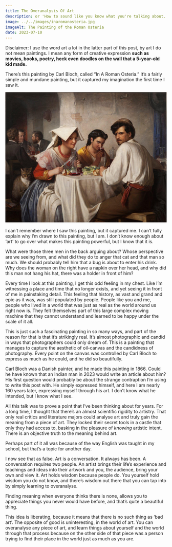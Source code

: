 ```yaml
---
title: The Overanalysis Of Art
description: or 'How to sound like you know what you're talking about.'
image: ../../images/inaromanosteria.jpg
imageAlt: The Painting of the Roman Osteria
date: 2023-07-10
---
```


Disclaimer: I use the word art a lot in the latter part of this post, by art I do not mean paintings. I mean any form of creative expression **such as movies, books, poetry, heck even doodles on the wall that a 5-year-old kid made.**

There’s this painting by Carl Bloch, called “In A Roman Osteria.” It’s a fairly simple and mundane painting, but it captured my imagination the first time I saw it.

![The painting](inaromanosteria.jpg)

I can’t remember where I saw this painting, but it captured me. I can’t fully explain why I’m drawn to this painting, but I am. I don’t know enough about ‘art’ to go over what makes this painting powerful, but I know that it is.

What were those three men in the back arguing about? Whose perspective are we seeing from, and what did they do to anger that cat and that man so much. We should probably tell him that a bug is about to enter his drink. Why does the woman on the right have a napkin over her head, and why did this man not hang his hat, there was a holder in front of him?

Every time I look at this painting, I get this odd feeling in my chest. Like I’m witnessing a place and time that no longer exists, and yet seeing it in front of me in painstaking detail. This feeling that history, as vast and grand and epic as it was, was still populated by people. People like you and me, people who lived in a world that was just as real as the world around us right now is. They felt themselves part of this large complex moving machine that they cannot understand and learned to be happy under the scale of it all.

This is just such a fascinating painting in so many ways, and part of the reason for that is that it’s strikingly real. It’s almost photographic and candid in ways that photographers could only dream of. This is a painting that manages to capture the aesthetic of oil-canvas and the candidness of photography. Every point on the canvas was controlled by Carl Bloch to express as much as he could, and he did so beautifully.

Carl Bloch was a Danish painter, and he made this painting in 1866. Could he have known that an Indian man in 2023 would write an article about him? His first question would probably be about the strange contraption I’m using to write this post with. He simply expressed himself, and here I am nearly 160 years later, expressing myself through his art. I don’t know what he intended, but I know what I see.

All this talk was to prove a point that I’ve been thinking about for years. For a long time, I thought that there’s an almost scientific rigidity to artistry. That only real critics and literature majors could analyse art and truly gain the meaning from a piece of art. They locked their secret tools in a castle that only they had access to, basking in the pleasure of _knowing_ artistic intent. There is an objective truth to the meaning behind art.

Perhaps part of it all was because of the way English was taught in my school, but that’s a topic for another day.

I now see that as false. Art is a conversation. It always has been. A conversation requires two people. An artist brings their life’s experience and teachings and ideas into their artwork and you, the audience, bring your own and view it. Art holds wisdom because people do. You yourself hold wisdom you do not know, and there’s wisdom out there that you can tap into by simply learning to overanalyse.

Finding meaning when everyone thinks there is none, allows you to appreciate things you never would have before, and that’s quite a beautiful thing.

This idea is liberating, because it means that there is no such thing as ‘bad art’. The opposite of good is uninteresting, in the world of art. You can overanalyse any piece of art, and learn things about yourself and the world through that process because on the other side of that piece was a person trying to find their place in the world just as much as you are.
